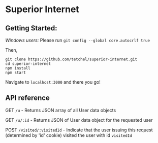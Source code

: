 # Superior Internet

## Getting Started:

*Windows users:* Please run `git config --global core.autocrlf true`

Then, 
```
git clone https://github.com/tetchel/superior-internet.git
cd superior-internet
npm install
npm start
```

Navigate to `localhost:3000` and there you go!

## API reference
GET `/u` - Returns JSON array of all User data objects

GET `/u/:id` - Returns JSON of User data object for the requested user

POST `/visited/:visitedId` - Indicate that the user issuing this request (determined by 'id' cookie) visited the user with id `visitedId`


